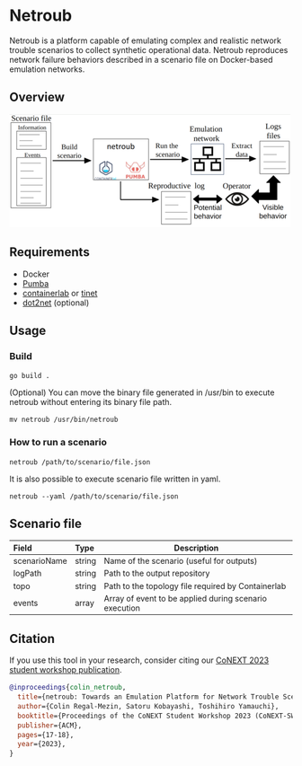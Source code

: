 # Netroub

Netroub is a platform capable of emulating complex and realistic network trouble scenarios to collect synthetic operational data.
Netroub reproduces network failure behaviors described in a scenario file on Docker-based emulation networks.

## Overview

![form](image/netroub_overview.png)

## Requirements

- Docker
- [Pumba](https://github.com/alexei-led/pumba)
- [containerlab](https://containerlab.dev/) or [tinet](https://github.com/tinynetwork/tinet)
- [dot2net](https://github.com/cpflat/dot2net) (optional)

## Usage

### Build

    go build .

  (Optional) You can move the binary file generated in /usr/bin to execute netroub without entering its binary file path.

    mv netroub /usr/bin/netroub

### How to run a scenario

    netroub /path/to/scenario/file.json

  It is also possible to execute scenario file written in yaml.

    netroub --yaml /path/to/scenario/file.json

## Scenario file

| Field        | Type   | Description
|:-------------|:------ |----------------
| scenarioName | string | Name of the scenario (useful for outputs)
| logPath      | string | Path to the output repository
| topo         | string | Path to the topology file required by Containerlab
| events       | array  | Array of event to be applied during scenario execution

## Citation

If you use this tool in your research, consider citing our [CoNEXT 2023 student workshop publication](https://doi.org/10.1145/3630202.3630222).

``` bib
@inproceedings{colin_netroub,
  title={netroub: Towards an Emulation Platform for Network Trouble Scenarios},
  author={Colin Regal-Mezin, Satoru Kobayashi, Toshihiro Yamauchi},
  booktitle={Proceedings of the CoNEXT Student Workshop 2023 (CoNEXT-SW '23)},
  publisher={ACM},
  pages={17-18},
  year={2023},
}
```
